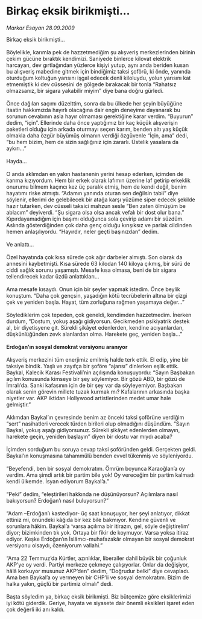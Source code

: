 # Birkaç eksik birikmişti...

*Markar Esayan 28.09.2009*

<div class="taraf_structure_2col_1zq">
<div class="margen_n">



 <p>Birkaç eksik birikmişti... <br/><br/>Böylelikle, karımla pek de hazzetmediğim şu alışveriş merkezlerinden birinin çekim gücüne bıraktık kendimizi. Saniyede binlerce kilovat elektrik harcayan, dev gırtlağından yüzlerce kişiyi yutup, aynı anda beriden kusan bu alışveriş mabedine gitmek için bindiğimiz taksi şoförü, ki önde, yanında oturduğum koltuğun yarısını işgal edecek denli kiloluydu, yolun yarısını kat etmemiştik ki dev cüssesini de gölgede bırakacak bir tonla “Rahatsız olmazsanız, bir sigara yakabilir miyim” diye bana doğru gürledi. <br/><br/>Önce dağılan saçımı düzelttim, sonra da bu ülkede her şeyin büyüğüne itaatin hakkımızda hayırlı olacağına dair engin deneyime dayanarak bu sorunun cevabının asla hayır olmaması gerektiğine karar verdim. “Buyurun” dedim, “için”. Ellerinde daha önce yaptığımız bir kaç küçük alışverişin paketleri olduğu için arkada oturmayı seçen karım, benden altı yaş küçük olmakla daha özgür büyümüş olmanın verdiği özgüvenle “İçin, ama” dedi, “bu hem bizim, hem de sizin sağlığınız için zararlı. Üstelik yasalara da aykırı...” <br/><br/>Hayda... <br/><br/>O anda aklımdan en yakın hastanenin yerini hesap ederken, içimden de karıma kızıyordum. Hem bir erkek olarak lafımın üzerine laf getirip erkeklik onurumu bilmem kaçıncı kez üç paralık etmiş, hem de kendi değil, benim hayatımı riske atmıştı. “Adamın yanında oturan sen değilsin tabii” diye söylenir, ellerimi de gelebilecek bir atağa karşı yüzüme siper edecek şekilde hazır tutarken, dev cüsseli taksici mahzun sesle “Ben zaten ölmüşüm be ablacım” deyiverdi. “Şu sigara olsa olsa ancak vefalı bir dost olur bana.” Kıpırdayamadığım için başımı olduğunca sola çevirip adamı bir süzdüm. Aslında gösterdiğinden çok daha genç olduğu kırışıksız ve parlak cildinden hemen anlaşılıyordu. “Hayırdır, neler geçti başınızdan” dedim. <br/><br/>Ve anlattı... <br/><br/>Özel hayatında çok kısa sürede çok ağır darbeler almıştı. Son olarak da annesini kaybetmişti. Kısa sürede 63 kilodan 140 kiloya çıkmış, bir sürü de ciddi sağlık sorunu yaşamıştı. Mesafe kısa olmasa, beni de bir sigara tellendirecek kadar üzdü anlattıkları... <br/><br/>Ama mesafe kısaydı. Onun için bir şeyler yapmak istedim. Önce beylik konuştum. “Daha çok gençsin, yaşadığın kötü tecrübelerin altına bir çizgi çek ve yeniden başla. Hayat, tüm zorluğuna rağmen yaşamaya değer...” <br/><br/>Söylediklerim çok tepeden, çok geneldi, kendimden hazzetmedim. İnerken durdum, “Dostum, yokuş aşağı gidiyorsun. Gecikmeden psikiyatrik destek al, bir diyetisyene git. Sürekli şikâyet edenlerden, kendine acıyanlardan, düşkünlüğünden zevk alanlardan olma. Harekete geç, yeniden başla...”<b> <br/><br/>Erdoğan’ın sosyal demokrat versiyonu aranıyor</b> <br/><br/>Alışveriş merkezini tüm enerjimiz emilmiş halde terk ettik. El edip, yine bir taksiye bindik. Yaşlı ve zayıfça bir şoföre “ajansı” dinlerken eşlik ettik. Baykal, Kalecik Karası Festivali’nin açılışında konuşuyordu: “Sayın Başbakan açılım konusunda kimseye bir şey söylemiyor. Bir gözü ABD, bir gözü de İmralı’da. Sanki kafasının için de bir şey var da söyleyemiyor. Başbakan olarak senin görevin millete tuzak kurmak mı? Kafalarının arkasında başka niyetler var. AKP iktidarı Hollywood artistlerinden medet umar hale gelmiştir.” <br/><br/>Aklımdan Baykal’ın çevresinde benim az önceki taksi şoförüne verdiğim “sert” nasihatleri verecek türden birileri olup olmadığını düşündüm. “Sayın Baykal, yokuş aşağı gidiyorsunuz. Sürekli şikâyet edenlerden olmayın, harekete geçin, yeniden başlayın” diyen bir dostu var mıydı acaba? <br/><br/>İçimden sorduğum bu soruya cevap taksi şoföründen geldi. Gerçekten geldi. Baykal’ın konuşmasına tahammülü benden evvel tükenmiş ve söyleniyordu. <br/><br/>“Beyefendi, ben bir sosyal demokratım. Ömrüm boyunca Karaoğlan’a oy verdim. Ama şimdi artık bir partim bile yok! Oy vereceğim bir partim kalmadı kendi ülkemde. İsyan ediyorum Baykal’a.” <br/><br/>“Peki” dedim, “eleştirileri hakkında ne düşünüyorsun? Açılımlara nasıl bakıyorsun? Erdoğan’ı nasıl buluyorsun?” <br/><br/>“Adam –Erdoğan’ı kastediyor- üç saat konuşuyor, her şeyi anlatıyor, dikkat ettiniz mi, önündeki kâğıda bir kez bile bakmıyor. Kendine güvenli ve sorunlara hâkim. Baykal’a ‘varsa açılıma bir itirazın, gel, söyle değiştirelim’ diyor; bizimkinden tık yok. Ortaya bir fikir de koymuyor. Varsa yoksa itiraz ediyor. Keşke Erdoğan’ın İslâmcı-muhafazakâr olmayan bir sosyal demokrat versiyonu olsaydı, özeniyorum vallahi.” <br/><br/>“Ama 22 Temmuz’da Kürtler, azınlıklar, liberaller dahil büyük bir çoğunluk AKP’ye oy verdi. Partiyi merkeze çekmeye çalışıyorlar. Onlar da değişiyor, hâlâ korkuyor musunuz AKP’den” dedim, “Doğrudur belki” diye cevapladı. Ama ben Baykal’a oy vermeyen bir CHP’li ve sosyal demokratım. Bizim de halka yakın, güçlü bir partimiz olmalı” dedi. <br/><br/>Başta söyledim ya, birkaç eksik birikmişti. Biz bütçemize göre eksiklerimizi iyi kötü giderdik. Geriye, hayata ve siyasete dair önemli eksikleri işaret eden çok değerli iki anı kaldı. </p>
<br/>
<br/>
<br/>



<br/>


<div id="taraf_not">
</div>

</div>


</div>
